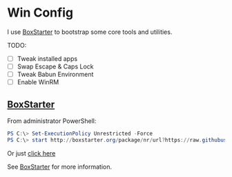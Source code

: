 # Win Config

I use [BoxStarter][boxstarter] to bootstrap some core tools and utilities.

TODO:
- [ ] Tweak installed apps
- [ ] Swap Escape & Caps Lock
- [ ] Tweak Babun Environment
- [ ] Enable WinRM

## [BoxStarter][boxstarter]

From administrator PowerShell:

```PowerShell
PS C:\> Set-ExecutionPolicy Unrestricted -Force
PS C:\> start http://boxstarter.org/package/nr/url?https://raw.githubusercontent.com/david-w-millar/dotfiles/develop/win/boxstarter
```

Or just [click here][windot]


See [BoxStarter][boxstarter] for more information.


[boxstarter]: http://boxstarter.org  "BoxStarter"
[windot]: http://boxstarter.org/package/nr/url?https://raw.githubusercontent.com/david-w-millar/dotfiles/develop/win/boxstarter
